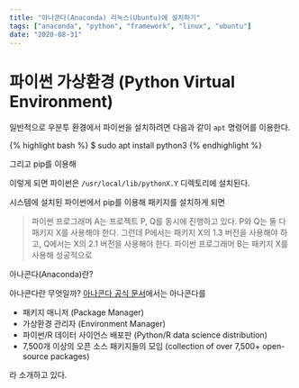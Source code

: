 ```yaml
---
title: "아나콘다(Anaconda) 리눅스(Ubuntu)에 설치하기"
tags: ["anaconda", "python", "framework", "linux", "ubuntu"]
date: "2020-08-31"
---
```


# 파이썬 가상환경 (Python Virtual Environment)

일반적으로 우분투 환경에서 파이썬을 설치하려면 다음과 같이 `apt` 명령어를 이용한다.

{% highlight bash %}
$ sudo apt install python3
{% endhighlight %}

그리고 pip를 이용해 

이렇게 되면 파이썬은 `/usr/local/lib/pythonX.Y` 디렉토리에 설치된다.



시스템에 설치된 파이썬에서 pip를 이용해 패키지를 설치하게 되면                                                  

> 파이썬 프로그래머 A는 프로젝트 P, Q를 동시에 진행하고 있다. P와 Q는 둘 다 패키지 X를 사용해야 한다. 그런데 P에서는 패키지 X의 1.3 버전을 사용해야 하고, Q에서는 X의 2.1 버전을 사용해야 한다.
> 파이썬 프로그래머 B는 패키지 X를 사용해 성공적으로 


아나콘다(Anaconda)란?

아나콘다란 무엇일까? [아나콘다 공식 문서](https://docs.anaconda.com/anaconda/)에서는 아나콘다를

- 패키지 매니저 (Package Manager)
- 가상환경 관리자 (Environment Manager)
- 파이썬/R 데이터 사이언스 배포판 (Python/R data science distribution)
- 7,500개 이상의 오픈 소스 패키지들의 모임 (collection of over 7,500+ open-source packages)

라 소개하고 있다. 